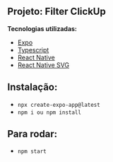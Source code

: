 ## Projeto: Filter ClickUp

**Tecnologias utilizadas:**

- [Expo]()
- [Typescript]()
- [React Native]()
- [React Native SVG]()

## Instalação:

- `npx create-expo-app@latest`
- `npm i ou npm install`

## Para rodar:

- `npm start`
